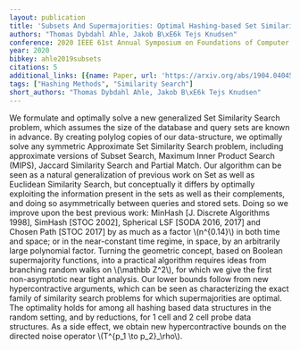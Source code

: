 ```yaml
---
layout: publication
title: 'Subsets And Supermajorities: Optimal Hashing-based Set Similarity Search'
authors: "Thomas Dybdahl Ahle, Jakob B\xE6k Tejs Knudsen"
conference: 2020 IEEE 61st Annual Symposium on Foundations of Computer Science (FOCS)
year: 2020
bibkey: ahle2019subsets
citations: 5
additional_links: [{name: Paper, url: 'https://arxiv.org/abs/1904.04045'}]
tags: ["Hashing Methods", "Similarity Search"]
short_authors: "Thomas Dybdahl Ahle, Jakob B\xE6k Tejs Knudsen"
---
```

We formulate and optimally solve a new generalized Set Similarity Search
problem, which assumes the size of the database and query sets are known in
advance. By creating polylog copies of our data-structure, we optimally solve
any symmetric Approximate Set Similarity Search problem, including approximate
versions of Subset Search, Maximum Inner Product Search (MIPS), Jaccard
Similarity Search and Partial Match.
  Our algorithm can be seen as a natural generalization of previous work on Set
as well as Euclidean Similarity Search, but conceptually it differs by
optimally exploiting the information present in the sets as well as their
complements, and doing so asymmetrically between queries and stored sets. Doing
so we improve upon the best previous work: MinHash [J. Discrete Algorithms
1998], SimHash [STOC 2002], Spherical LSF [SODA 2016, 2017] and Chosen Path
[STOC 2017] by as much as a factor \\(n^\{0.14\}\\) in both time and space; or in the
near-constant time regime, in space, by an arbitrarily large polynomial factor.
  Turning the geometric concept, based on Boolean supermajority functions, into
a practical algorithm requires ideas from branching random walks on \\(\mathbb
Z^2\\), for which we give the first non-asymptotic near tight analysis.
  Our lower bounds follow from new hypercontractive arguments, which can be
seen as characterizing the exact family of similarity search problems for which
supermajorities are optimal. The optimality holds for among all hashing based
data structures in the random setting, and by reductions, for 1 cell and 2 cell
probe data structures. As a side effect, we obtain new hypercontractive bounds
on the directed noise operator \\(T^\{p_1 \to p_2\}_\rho\\).